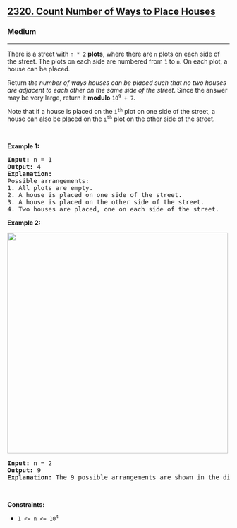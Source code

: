 <h2><a href="https://leetcode.com/problems/count-number-of-ways-to-place-houses/">2320. Count Number of Ways to Place Houses</a></h2><h3>Medium</h3><hr><div><p>There is a street with <code>n * 2</code> <strong>plots</strong>, where there are <code>n</code> plots on each side of the street. The plots on each side are numbered from <code>1</code> to <code>n</code>. On each plot, a house can be placed.</p>

<p>Return <em>the number of ways houses can be placed such that no two houses are adjacent to each other on the same side of the street</em>. Since the answer may be very large, return it <strong>modulo</strong> <code>10<sup>9</sup> + 7</code>.</p>

<p>Note that if a house is placed on the <code>i<sup>th</sup></code> plot on one side of the street, a house can also be placed on the <code>i<sup>th</sup></code> plot on the other side of the street.</p>

<p>&nbsp;</p>
<p><strong class="example">Example 1:</strong></p>

<pre style="position: relative;"><strong>Input:</strong> n = 1
<strong>Output:</strong> 4
<strong>Explanation:</strong> 
Possible arrangements:
1. All plots are empty.
2. A house is placed on one side of the street.
3. A house is placed on the other side of the street.
4. Two houses are placed, one on each side of the street.
<div class="open_grepper_editor" title="Edit &amp; Save To Grepper"></div></pre>

<p><strong class="example">Example 2:</strong></p>
<img alt="" src="https://assets.leetcode.com/uploads/2022/05/12/arrangements.png" style="width: 500px; height: 500px;">
<pre style="position: relative;"><strong>Input:</strong> n = 2
<strong>Output:</strong> 9
<strong>Explanation:</strong> The 9 possible arrangements are shown in the diagram above.
<div class="open_grepper_editor" title="Edit &amp; Save To Grepper"></div></pre>

<p>&nbsp;</p>
<p><strong>Constraints:</strong></p>

<ul>
	<li><code>1 &lt;= n &lt;= 10<sup>4</sup></code></li>
</ul>
</div>